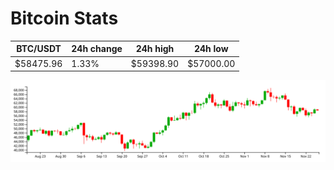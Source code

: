# Bitcoin Stats

BTC/USDT|24h change|24h high|24h low|
|---|---|---|---|
|$58475.96|1.33%|$59398.90|$57000.00|

<img src="./chart.svg">
